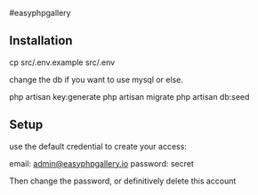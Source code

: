 #easyphpgallery


## Installation

cp src/.env.example src/.env

change the db if you want to use mysql or else.

php artisan key:generate
php artisan migrate
php artisan db:seed

## Setup

use the default credential to create your access:

email: admin@easyphpgallery.io
password: secret

Then change the password, or definitively delete this account
